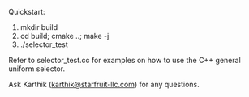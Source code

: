 Quickstart:

1. mkdir build
2. cd build; cmake ..; make -j
3. ./selector_test

Refer to selector_test.cc for examples on how to use the C++ general uniform selector.

Ask Karthik (karthik@starfruit-llc.com) for any questions.
